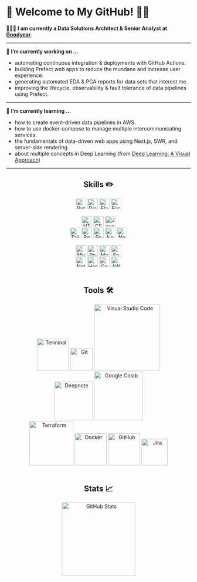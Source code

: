   <!-- Initially created September 28, 2021 -->
  
# 👾 Welcome to My GitHub! 👨‍💻


👨🏽‍💻 **I am currently a Data Solutions Architect & Senior Analyst at [Goodyear](https://github.com/goodyear)**.

-----
🔭 **I’m currently working on ...**
- automating continuous integration & deployments with GitHub Actions.
- building Prefect web apps to reduce the mundane and increase user experience.
- generating automated EDA & PCA reports for data sets that interest me.
- improving the lifecycle, observability & fault tolerance of data pipelines using Prefect.

-----
🌱 **I’m currently learning ...**
- how to create event-driven data pipelines in AWS.
- how to use docker-compose to manage multiple intercommunicating services.
- the fundamentals of data-driven web apps using Next.js, SWR, and server-side rendering.
- about multiple concepts in Deep Learning (from [Deep Learning: A Visual Approach](https://www.goodreads.com/book/show/52555529-deep-learning))

-----
<h2 align="center"> Skills ✏️ </h2>

<!-- Python -->
<div align="center">
  <img alt="Python"   height="28px" src="https://img.shields.io/badge/Python-14354C?style=for-the-badge&logo=python&logoColor=white" />
  <img alt="Django"   height="28px" src="https://img.shields.io/badge/Django-092E20?style=for-the-badge&logo=django&logoColor=white" />
  <img alt="Flask"    height="28px" src="https://img.shields.io/badge/Flask-000000?style=for-the-badge&logo=flask&logoColor=white" />
  <img alt="FastAPI"  height="28px" src="https://img.shields.io/badge/FastAPI-/?color=009688&style=for-the-badge&logo=fastapi&logoColor=white" />
</div>
  
<br>

<!-- Client Side Tech -->
<div align="center">
  <img alt="HTML5" 	height="28px" src="https://img.shields.io/badge/HTML5-E34F26?style=for-the-badge&logo=html5&logoColor=white" 	/>
  <img alt="CSS3" 	height="28px" src="https://img.shields.io/badge/CSS3-1572B6?style=for-the-badge&logo=css3&logoColor=white" 	/>
  <img alt="JavaScript" height="28px" src="https://img.shields.io/badge/JavaScript-F7DF1E?style=for-the-badge&logo=javascript&logoColor=black" />
</div>
  
<!-- CSS/JS Frameworks + Server Side Stuffs -->
<div align="center">
  <img alt="TailwindCSS" height="28px" src="https://img.shields.io/badge/Tailwind_CSS-38B2AC?style=for-the-badge&logo=tailwind-css&logoColor=white" />
  <img alt="Bootstrap" 	 height="28px" src="https://img.shields.io/badge/Bootstrap-563D7C?style=for-the-badge&logo=bootstrap&logoColor=white" />
  <img alt="React" 	 height="28px" src="https://img.shields.io/badge/React-20232A?style=for-the-badge&logo=react&logoColor=61DAFB" />
  <img alt="Node.js" 	 height="28px" src="https://img.shields.io/badge/Node.js-43853D?style=for-the-badge&logo=node.js&logoColor=white" />
  <img alt="Next.js" 	 height="28px" src="https://img.shields.io/badge/Next.js-/?color=000000&style=for-the-badge&logo=nextdotjs&logoColor=white" />
</div>

<br>

<!-- Databases -->
<div align="center">
  <img alt="MySQL" 	height="28px" src="https://img.shields.io/badge/MySQL-00000F?style=for-the-badge&logo=mysql&logoColor=white" />
  <img alt="PostgreSQL" height="28px" src="https://img.shields.io/badge/PostgreSQL-316192?style=for-the-badge&logo=postgresql&logoColor=white" />
  <img alt="MongoDB" 	height="28px" src="https://img.shields.io/badge/MongoDB-4EA94B?style=for-the-badge&logo=mongodb&logoColor=white" />
  <img alt="Snowflake" 	height="28px" src="https://img.shields.io/badge/Snowflake-/?color=29B5E8&style=for-the-badge&logo=snowflake&logoColor=white" />
</div>

<!-- Deployment Services -->
<div align="center">
  <img alt="Netlify" 		height="28px" src="https://img.shields.io/badge/Netlify-00C7B7?style=for-the-badge&logo=netlify&logoColor=white" />
  <img alt="Heroku" 		height="28px" src="https://img.shields.io/badge/Heroku-430098?style=for-the-badge&logo=heroku&logoColor=white" />
  <img alt="Google Cloud" 	height="28px" src="https://img.shields.io/badge/Google_Cloud-4285F4?style=for-the-badge&logo=google-cloud&logoColor=white" />
  <img alt="AWS" 		height="28px" src="https://img.shields.io/badge/AWS-232F3E?style=for-the-badge&logo=amazon-aws&logoColor=white" />
</div>

<br>

<h2 align="center"> Tools 🛠️ </h2>

<div align="center">
  <div align="center">
    <img alt="Terminal"    width="87px" src="https://img.shields.io/badge/Terminal-100000?style=for-the-badge" />
    <img alt="Git" 		     width="61px" src="https://img.shields.io/badge/Git-F05032?style=for-the-badge&logo=git&logoColor=white" />
    <img alt="Visual Studio Code" width="180px" src="https://img.shields.io/badge/Visual_Studio_Code-0078D4?style=for-the-badge&logo=visual%20studio%20code&logoColor=white" />
  </div>
  
  <div align="center">
    <img alt="Deepnote"   width="105px" src="https://img.shields.io/badge/Deepnote-/?color=3793EF&style=for-the-badge&logo=deepnote&logoColor=white" />
    <img alt="Google Colab"   width="132px" src="https://img.shields.io/badge/Google_Colab-/?color=F9AB00&style=for-the-badge&logo=googlecolab&logoColor=white" />
  </div>
  
  <div align="center">
    <img alt="Terraform"   width="120px" src="https://img.shields.io/badge/Terraform-/?color=7b42bc&style=for-the-badge&logo=terraform&logoColor=white" />
    <img alt="Docker" 		 width="87px" src="https://img.shields.io/badge/Docker-/?color=2496ED&style=for-the-badge&logo=docker&logoColor=white" /> 
    <img alt="GitHub" 	   width="87px" src="https://img.shields.io/badge/GitHub-100000?style=for-the-badge&logo=github&logoColor=white" />
    <img alt="Jira" 	   width="72px" src="https://img.shields.io/badge/Jira-/?color=0052CC&style=for-the-badge&logo=jira&logoColor=white" />
  </div>
</div>

<br>

<h2 align="center"> Stats 📈 </h2>

<div align="center">
  <img alt="GitHub Stats" height="200px" src="https://github-readme-stats.vercel.app/api?username=copev313&theme=blue-orange" />
</div>

